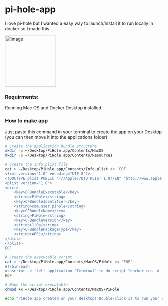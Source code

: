 # pi-hole-app
I love pi-hole but I wanted a easy way to launch/install it to run locally in docker so I made this

<img width="163" alt="image" src="https://github.com/user-attachments/assets/321f6e9d-781a-4049-a746-f2b791099499" />


### Requirments: 
Running Mac OS and Docker Desktop installed

### How to make app

Just paste this command in your terminal to create the app on your Desktop (you can then move it into the applications folder)

```bash
# Create the application bundle structure
mkdir -p ~/Desktop/PiHole.app/Contents/MacOS
mkdir -p ~/Desktop/PiHole.app/Contents/Resources

# Create the Info.plist file
cat > ~/Desktop/PiHole.app/Contents/Info.plist << 'EOF'
<?xml version="1.0" encoding="UTF-8"?>
<!DOCTYPE plist PUBLIC "-//Apple//DTD PLIST 1.0//EN" "http://www.apple.com/DTDs/PropertyList-1.0.dtd">
<plist version="1.0">
<dict>
    <key>CFBundleExecutable</key>
    <string>PiHole</string>
    <key>CFBundleIdentifier</key>
    <string>com.user.pihole</string>
    <key>CFBundleName</key>
    <string>PiHole</string>
    <key>CFBundleVersion</key>
    <string>1.0</string>
    <key>CFBundlePackageType</key>
    <string>APPL</string>
</dict>
</plist>
EOF

# Create the executable script
cat > ~/Desktop/PiHole.app/Contents/MacOS/PiHole << 'EOF'
#!/bin/bash
osascript -e 'tell application "Terminal" to do script "docker run -d --name pihole -e ServerIP=192.168.0.10 -e TZ=Europe/Berlin -e WEBPASSWORD=password -e DNS1=1.1.1.1 -e DNS2=1.0.0.1 -p 80:80 -p 53:53/tcp -p 53:53/udp -p 443:443 -v ~/pihole/:/etc/pihole/ --dns=127.0.0.1 --dns=1.1.1.1 --cap-add=NET_ADMIN --restart=unless-stopped pihole/pihole:latest"'
EOF

# Make the script executable
chmod +x ~/Desktop/PiHole.app/Contents/MacOS/PiHole

echo "PiHole.app created on your desktop! Double-click it to run your Docker command."
```
